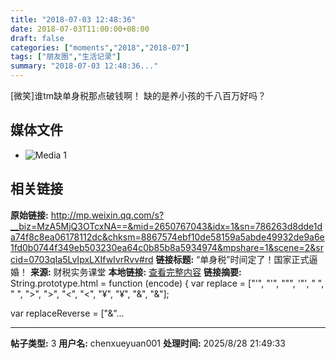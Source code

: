 ```yaml
---
title: "2018-07-03 12:48:36"
date: 2018-07-03T11:00:00+08:00
draft: false
categories: ["moments","2018","2018-07"]
tags: ["朋友圈","生活记录"]
summary: "2018-07-03 12:48:36..."
---
```


[微笑]谁tm缺单身税那点破钱啊！
缺的是养小孩的千八百万好吗？

## 媒体文件

- ![Media 1](/Moments/photos/2018-07-03/201807031248360.jpg)

## 相关链接

**原始链接:** http://mp.weixin.qq.com/s?__biz=MzA5MjQ3OTcxNA==&mid=2650767043&idx=1&sn=786263d8dde1da74f8c8ea06178112dc&chksm=8867574ebf10de58159a5abde49932de9a6e1fd0b0744f349eb503230ea64c0b85b8a5934974&mpshare=1&scene=2&srcid=0703qIa5LvIpxLXIfwIvrRvv#rd
**链接标题:** “单身税”时间定了！国家正式逼婚！
**来源:** 财税实务课堂
**本地链接:** [查看完整内容](/link_content/2018/07/2018-07-03-1/link_content/)
**链接摘要:** String.prototype.html = function (encode) {
  var replace = ["&#39;", "'", "&quot;", '"', "&nbsp;", " ", "&gt;", ">", "&lt;", "<", "&yen;", "¥", "&amp;", "&"];
 
 
 
 
 
  
  var replaceReverse = ["&"...

---

**帖子类型:** 3
**用户名:** chenxueyuan001
**处理时间:** 2025/8/28 21:49:33